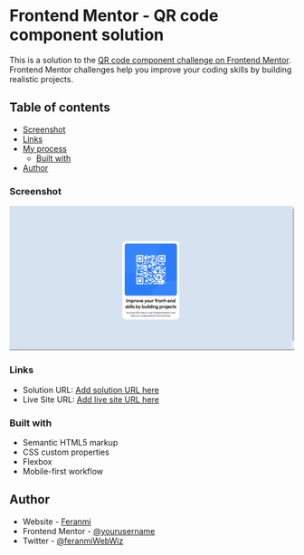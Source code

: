 # Frontend Mentor - QR code component solution

This is a solution to the [QR code component challenge on Frontend Mentor](https://www.frontendmentor.io/challenges/qr-code-component-iux_sIO_H). Frontend Mentor challenges help you improve your coding skills by building realistic projects. 

## Table of contents
  - [Screenshot](#screenshot)
  - [Links](#links)
- [My process](#my-process)
  - [Built with](#built-with)
- [Author](#author)


### Screenshot

![](./images/QR%20code%20challenge.png)


### Links

- Solution URL: [Add solution URL here](https://github.com/feranmiWebWizard/Challenges/tree/main/QR%20CODE)
- Live Site URL: [Add live site URL here](https://spiffy-cobbler-443439.netlify.app/)


### Built with

- Semantic HTML5 markup
- CSS custom properties
- Flexbox
- Mobile-first workflow

## Author

- Website - [Feranmi]()
- Frontend Mentor - [@yourusername](https://www.frontendmentor.io/profile/yourusername)
- Twitter - [@feranmiWebWiz](https://twitter.com/feranmiWebWiz)

